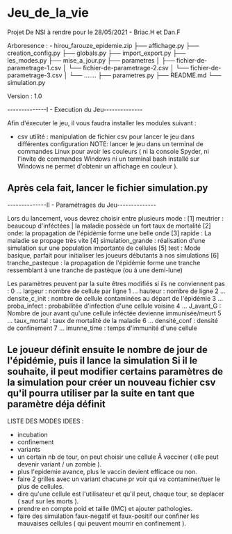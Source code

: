 # Jeu_de_la_vie

Projet De NSI à  rendre pour le 28/05/2021 - Briac.H et Dan.F

Arboresence :
    - hirou_farouze_epidemie.zip
        ├── affichage.py
        ├── creation_config.py
        ├── globals.py
        ├── import_export.py
        ├── les_modes.py
        ├── mise_a_jour.py
        ├── parametres
        │   ├── fichier-de-parametrage-1.csv
        │   └── fichier-de-parametrage-2.csv
        │   └── fichier-de-parametrage-3.csv
        │   └── .......
        ├── parametres.py
        ├── README.md
        └── simulation.py

Version : 1.0

--------------I - Execution du Jeu--------------

Afin d'éxecuter le jeu, il vous faudra installer les modules suivant :
- csv
utilité : manipulation de fichier csv pour lancer le jeu dans différentes configuration
NOTE: lancer le jeu dans un terminal de commandes Linux pour avoir les couleurs ( ni la console Spyder, ni l'invite de commandes Windows ni un terminal bash installé sur Windows ne permet d'obtenir un affichage en couleur ).

Après cela fait, lancer le fichier simulation.py 
------------------------------------------------


--------------II - Paramétrages du Jeu--------------

Lors du lancement, vous devrez choisir entre plusieurs mode :
[1] meutrier : beaucoup d'inféctées | la maladie possède un fort taux de mortalité
[2] onde: la propagation de l'épidémie forme une belle onde
[3] rapide : La maladie se propage très vite
[4] simulation_grande : réalisation d'une simulation sur une population importante de cellules
[5] test : Mode basique, parfait pour initialiser les joueurs débutants à nos simulations
[6] tranche_pasteque : la propagation de l'épidémie forme une tranche ressemblant à une tranche de pastèque (ou à une demi-lune)

Les paramètres peuvent par la suite êtres modifiés si ils ne conviennent pas :
0 ... largeur : nombre de cellule par ligne
1 ... hauteur : nombre de ligne
2 ... densite_c_init : nombre de cellule contaminées au départ de l'épidémie
3 ... proba_infect : probabilitée d'infection d'une cellule voisine
4 ... J_avant_G : Nombre de jour avant qu'une cellule inféctée devienne immunisée/meurt
5 ... taux_mortal : taux de mortalité de la maladie
6 ... densité_conf : densité de confinement
7 ... imunne_time : temps d'immunité d'une cellule

Le joueur définit ensuite le nombre de jour de l'épidémie, puis il lance la simulation
Si il le souhaite, il peut modifier certains paramètres de la simulation pour créer un nouveau fichier csv qu'il pourra utiliser par la suite en tant que paramètre déja définit
----------------------------------------------------


LISTE DES MODES IDEES :
- incubation
- confinement
- variants
- un certain nb de tour, on peut choisir une cellule Ã  vacciner ( elle peut devenir variant / un zombie ).
- plus l'epidemie avance, plus le vaccin devient efficace ou non.
- faire 2 grilles avec un variant chacune pr voir qui va contaminer/tuer le plus de cellules.
- dire qu'une cellule est l'utilisateur et qu'il peut, chaque tour, se deplacer ( sauf sur les morts ).
- prendre en compte poid et taille (IMC) et ajouter pathologies. 
- faire des simulation faux-negatif et faux-positif our confiner les mauvaises cellules ( qui peuvent mourrir en confinement ).
